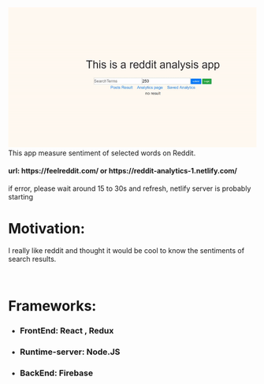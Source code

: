  <!-- ![oops image is not showing](https://media.giphy.com/media/51XWAg1UcTaK1gYNFB/giphy.gif)-->
 
<img src="/demo1.gif" alt="oops image is not showing"/>
This app measure sentiment of selected words on Reddit.
<h4>url: https://feelreddit.com/ or https://reddit-analytics-1.netlify.com/</h4>
<p>if error, please wait around 15 to 30s and refresh, netlify server is probably starting</p>
<h1>Motivation:</h1>

I really like reddit and thought it would be cool to know the sentiments of search results.

<br/>
<h1>Frameworks:</h1> 
<ul>
<li><h3>FrontEnd: React , Redux</h3></li>

<li><h3>Runtime-server: Node.JS</h3></li>

<li><h3>BackEnd: Firebase</h3></li>
</ul>
